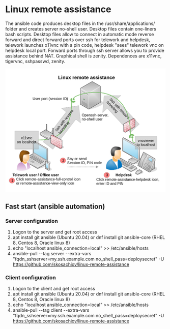 # Linux remote assistance

The ansible code produces desktop files in the /usr/share/applications/ folder and creates server no-shell user. Desktop files contain one-liners bash scripts. Desktop files allow to connect in automatic mode reverse forward and direct forward ports over ssh for telework and helpdesk, telework launches x11vnc with a pin code, helpdesk "sees" telework vnc on helpdesk local port. Forward ports through ssh server allows you to provide assistance behind NAT. Graphical shell is zenity. Dependences are x11vnc, tigervnc, sshpasswd, zenity.

![Linux remote assistance](https://github.com/skosachiov/linux-remote-assistance/raw/main/remote-assistance-scheme.png)

## Fast start (ansible automation)

### Server configuration
1. Logon to the server and get root access
2. apt install git ansible (Ubuntu 20.04) or dnf install git ansible-core (RHEL 8, Centos 8, Oracle linux 8)
4. echo "localhost ansible_connection=local" >> /etc/ansible/hosts
5. ansible-pull --tag server --extra-vars "fqdn_sshserver=my.ssh.example.com no_shell_pass=deploysecret" -U https://github.com/skosachiov/linux-remote-assistance

### Client configuration
1. Logon to the client and get root access
2. apt install git ansible (Ubuntu 20.04) or dnf install git ansible-core (RHEL 8, Centos 8, Oracle linux 8)
3. echo "localhost ansible_connection=local" >> /etc/ansible/hosts
4. ansible-pull --tag client --extra-vars "fqdn_sshserver=my.ssh.example.com no_shell_pass=deploysecret" -U https://github.com/skosachiov/linux-remote-assistance



